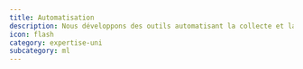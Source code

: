 ```yaml
---
title: Automatisation
description: Nous développons des outils automatisant la collecte et la classification des données grâce à nos algorithmes d'active learning.
icon: flash
category: expertise-uni
subcategory: ml
---
```

